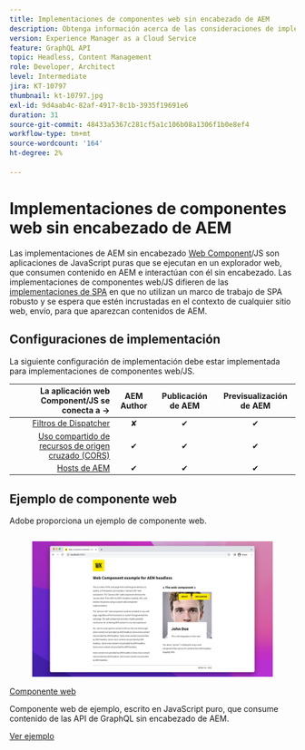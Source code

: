 ```yaml
---
title: Implementaciones de componentes web sin encabezado de AEM
description: Obtenga información acerca de las consideraciones de implementación para implementaciones sin encabezado de AEM basadas en componentes web/JS puro.
version: Experience Manager as a Cloud Service
feature: GraphQL API
topic: Headless, Content Management
role: Developer, Architect
level: Intermediate
jira: KT-10797
thumbnail: kt-10797.jpg
exl-id: 9d4aab4c-82af-4917-8c1b-3935f19691e6
duration: 31
source-git-commit: 48433a5367c281cf5a1c106b08a1306f1b0e8ef4
workflow-type: tm+mt
source-wordcount: '164'
ht-degree: 2%

---
```


# Implementaciones de componentes web sin encabezado de AEM

Las implementaciones de AEM sin encabezado [Web Component](https://developer.mozilla.org/en-US/docs/Web/Web_Components)/JS son aplicaciones de JavaScript puras que se ejecutan en un explorador web, que consumen contenido en AEM e interactúan con él sin encabezado. Las implementaciones de componentes web/JS difieren de las [implementaciones de SPA](./spa.md) en que no utilizan un marco de trabajo de SPA robusto y se espera que estén incrustadas en el contexto de cualquier sitio web, envío, para que aparezcan contenidos de AEM.


## Configuraciones de implementación

La siguiente configuración de implementación debe estar implementada para implementaciones de componentes web/JS.

| La aplicación web Component/JS se conecta a → | AEM Author | Publicación de AEM | Previsualización de AEM |
|---------------------------------------------------:|:----------:|:-----------:|:-----------:|
| [Filtros de Dispatcher](./configurations/dispatcher-filters.md) | ✘ | ✔ | ✔ |
| [Uso compartido de recursos de origen cruzado (CORS)](./configurations/cors.md) | ✔ | ✔ | ✔ |
| [Hosts de AEM](./configurations/aem-hosts.md) | ✔ | ✔ | ✔ |

## Ejemplo de componente web

Adobe proporciona un ejemplo de componente web.

<div class="columns is-multiline">
    <!-- Web Component -->
    <div class="column is-half-tablet is-half-desktop is-one-third-widescreen" aria-label="Web Component" tabindex="0">
       <div class="card">
           <div class="card-image">
               <figure class="image is-16by9">
                   <a href="../example-apps/web-component.md" title="Componente web" tabindex="-1">
                       <img class="is-bordered-r-small" src="../example-apps/assets/web-component/web-component-card.png" alt="Componente web">
                   </a>
               </figure>
           </div>
           <div class="card-content is-padded-small">
               <div class="content">
                   <p class="headline is-size-6 has-text-weight-bold"><a href="../example-apps/web-component.md" title="Componente web">Componente web</a></p>
                   <p class="is-size-6">Componente web de ejemplo, escrito en JavaScript puro, que consume contenido de las API de GraphQL sin encabezado de AEM.</p>
                   <a href="../example-apps/web-component.md" class="spectrum-Button spectrum-Button--outline spectrum-Button--primary spectrum-Button--sizeM">
                       <span class="spectrum-Button-label has-no-wrap has-text-weight-bold">Ver ejemplo</span>
                   </a>
               </div>
           </div>
       </div>
    </div>
</div>
